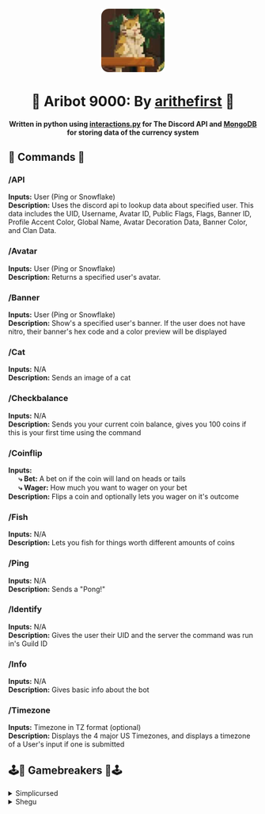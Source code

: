 <p align="center"><img src=images/botpfp.png></p>
<h1 align="center"><b>🤖 Aribot 9000: By <a href="https://arithefirst.com">arithefirst</a> 🤖</b></h1>
<h4 align="center">Written in python using <a href="https://github.com/interactions-py">interactions.py</a> for The Discord API and <a href="https://www.mongodb.com/">MongoDB</a> for storing data of the currency system</h4>

<h2>💾 Commands 💾</h2>

### /API
**Inputs:** User (Ping or Snowflake)<br>
**Description:** Uses the discord api to lookup data about specified user. This data includes the UID, Username, Avatar ID, Public Flags, Flags, Banner ID, Profile Accent Color, Global Name, Avatar Decoration Data, Banner Color, and Clan Data. 

### /Avatar
**Inputs:** User (Ping or Snowflake)<br>
**Description:** Returns a specified user's avatar.

### /Banner
**Inputs:** User (Ping or Snowflake)<br>
**Description:** Show's a specified user's banner. If the user does not have nitro, their banner's hex code and a color preview will be displayed

### /Cat
**Inputs:** N/A<br>
**Description:** Sends an image of a cat

### /Checkbalance
**Inputs:** N/A<br>
**Description:** Sends you your current coin balance, gives you 100 coins if this is your first time using the command

### /Coinflip
**Inputs:**<br>
⠀⠀**⤷ Bet:** A bet on if the coin will land on heads or tails<br>
⠀⠀**⤷ Wager:** How much you want to wager on your bet<br>
**Description:** Flips a coin and optionally lets you wager on it's outcome

### /Fish
**Inputs:** N/A<br>
**Description:** Lets you fish for things worth different amounts of coins

### /Ping
**Inputs:** N/A<br>
**Description:** Sends a "Pong!"

### /Identify
**Inputs:** N/A<br>
**Description:** Gives the user their UID and the server the command was run in's Guild ID

### /Info
**Inputs:** N/A<br>
**Description:** Gives basic info about the bot

### /Timezone
**Inputs:** Timezone in TZ format (optional) <br>
**Description:** Displays the 4 major US Timezones, and displays a timezone of a User's input if one is submitted

<h2>🕹️🚫 Gamebreakers 🚫🕹️</h2>
<details closed>
<summary>Simplicursed</summary>
⠀ Simplicursed has been added as a gamebreaker for discovering that the /coinflip command could be exploited using negative numbers.
<img src=images/simplicursed.png>
</details>

<details closed>
<summary>Shegu</summary>
⠀ Shegu has been added as a gamebreaker for discovering that the /API and /Banner commands would error out when used on most bots.
</details>